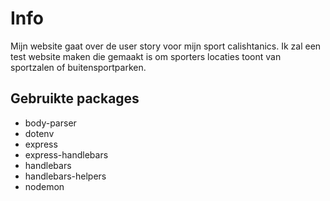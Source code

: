 # Info

Mijn website gaat over de user story voor mijn sport calishtanics. Ik zal een test website maken die gemaakt is om sporters locaties toont van sportzalen of buitensportparken.

## Gebruikte packages

- body-parser
- dotenv
- express
- express-handlebars
- handlebars
- handlebars-helpers
- nodemon
